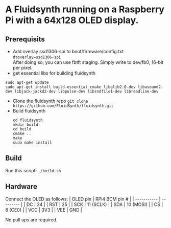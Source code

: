 # A Fluidsynth running on a Raspberry Pi with a 64x128 OLED display.

## Prerequisits
* Add overlay ssd1306-spi to boot/firmware/config.txt  
  `dtoverlay=ssd1306-spi`  
  After doing so, you can use fbtft staging. Simply write to dev/fb0, 16-bit per pixel.
* get essential libs for building fluidsynth
```shell
sudo apt-get update
sudo apt-get install build-essential cmake libglib2.0-dev libasound2-dev libjack-jackd2-dev libpulse-dev libsndfile1-dev libreadline-dev
```
* Clone the fluidsynth repo
`git clone https://github.com/FluidSynth/fluidsynth.git`
* Build fluidsynth
    ```shell
    cd fluidsynth  
    mkdir build   
    cd build   
    cmake ..  
    make   
    sudo make install
    ```

## Build
Run this script:
`
    ./build.sh
`
## Hardware
Connect the OLED as follows:
| OLED pin    | RPi4 BCM pin # |
| ----------- | --------- |
| DC          | 24        |
| RST         | 25        |
| SCK         | 11 (SCLK) |
| SDA         | 10 (MOSI) |
| CS          | 8 (CE0)   |
| VCC          | 3V3   |
| VEE          | GND   |

No pull ups are required.
